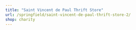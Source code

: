 ```yaml
---
title: "Saint Vincent de Paul Thrift Store"
url: /springfield/saint-vincent-de-paul-thrift-store-2/
shop: charity
---
```

